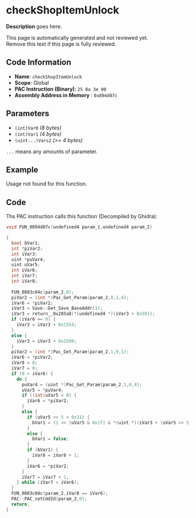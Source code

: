 # checkShopItemUnlock

**Description** goes here.

This page is automatically generated and not reviewed yet.<br>Remove this text if this page is fully reviewed.

## Code Information

- **Name**: `checkShopItemUnlock`
- **Scope**: Global
- **PAC Instruction (Binary)**: `25 0a 3e 00`
- **Assembly Address in Memory** : `0x894d07c`

## Parameters

- `(int)Var0` *(8 bytes)*
- `(int)Var1` *(4 bytes)*
- `(uint...)Vars2` *(>= 4 bytes)*

`...` means any amounts of parameter.

## Example

Usage not found for this function.

## Code

Ths PAC instruction calls this function (Decompiled by Ghidra):

```c
void FUN_0894d07c(undefined4 param_1,undefined4 param_2)

{
  bool bVar1;
  int *piVar2;
  int iVar3;
  uint *puVar4;
  uint uVar5;
  int iVar6;
  int iVar7;
  int iVar8;
  
  FUN_0883c04c(param_2,0);
  piVar2 = (int *)Pac_Get_Param(param_2,0,1,4);
  iVar6 = *piVar2;
  iVar3 = Save::Get_Save_BaseAddr(1);
  iVar3 = return__0x285a8(*(undefined4 *)(iVar3 + 0x50));
  if (iVar6 == 0) {
    iVar3 = iVar3 + 0x1554;
  }
  else {
    iVar3 = iVar3 + 0x1598;
  }
  piVar2 = (int *)Pac_Get_Param(param_2,1,0,1);
  iVar6 = *piVar2;
  iVar8 = 0;
  iVar7 = 0;
  if (0 < iVar6) {
    do {
      puVar4 = (uint *)Pac_Get_Param(param_2,1,0,4);
      uVar5 = *puVar4;
      if ((int)uVar5 < 0) {
        iVar6 = *piVar2;
      }
      else {
        if (uVar5 >> 5 < 0x11) {
          bVar1 = (1 << (uVar5 & 0x1f) & *(uint *)(iVar3 + (uVar5 >> 5) * 4)) >> (uVar5 & 0x1f) != 0;
        }
        else {
          bVar1 = false;
        }
        if (bVar1) {
          iVar8 = iVar8 + 1;
        }
        iVar6 = *piVar2;
      }
      iVar7 = iVar7 + 1;
    } while (iVar7 < iVar6);
  }
  FUN_0883c04c(param_2,iVar8 == iVar6);
  PAC::PAC_setCmdId(param_2,0);
  return;
}
```

